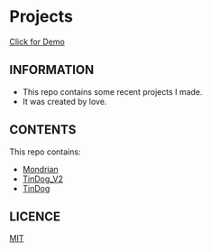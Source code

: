 # Projects

[Click for Demo](https://alidarcan.github.io/Projects/)

## INFORMATION

* This repo contains some recent projects I made.
* It was created by love.

## CONTENTS

This repo contains:

- [Mondrian](https://alidarcan.github.io/Projects/Mondrian)
- [TinDog_V2](https://alidarcan.github.io/Projects/TinDog_V2)
- [TinDog](https://alidarcan.github.io/tindog/)

## LICENCE
[MIT](https://choosealicense.com/licenses/mit/)